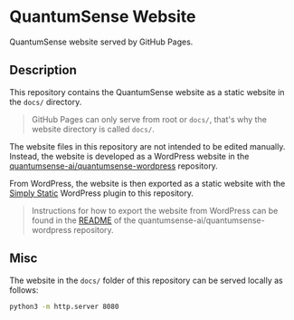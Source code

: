 # QuantumSense Website

QuantumSense website served by GitHub Pages.

## Description

This repository contains the QuantumSense website as a static website in the `docs/` directory.

> GitHub Pages can only serve from root or `docs/`, that's why the website directory is called `docs/`.

The website files in this repository are not intended to be edited manually. Instead, the website is developed as a WordPress website in the [quantumsense-ai/quantumsense-wordpress](https://github.com/quantumsense-ai/quantumsense-wordpress) repository.

From WordPress, the website is then exported as a static website with the [Simply Static](https://simplystatic.com/) WordPress plugin to this repository.

> Instructions for how to export the website from WordPress can be found in the [README](https://github.com/quantumsense-ai/quantumsense-wordpress#instructions) of the quantumsense-ai/quantumsense-wordpress repository. 

## Misc

The website in the `docs/` folder of this repository can be served locally as follows:

```bash
python3 -m http.server 8080
```
